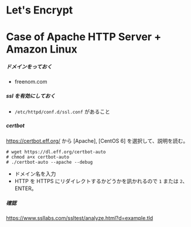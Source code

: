 # Let's Encrypt

# Case of Apache HTTP Server + Amazon Linux
 
##### ドメインをっておく

- freenom.com

##### ssl を有効にしておく

- `/etc/httpd/conf.d/ssl.conf` があること

##### certbot

https://certbot.eff.org/ から [Apache], [CentOS 6] を選択して、説明を読む。

```
# wget https://dl.eff.org/certbot-auto
# chmod a+x certbot-auto
# ./certbot-auto --apache --debug
```

- ドメイン名を入力
- HTTP を HTTPS にリダイレクトするかどうかを訊かれるので `1` または `2`、ENTER。

##### 確認

https://www.ssllabs.com/ssltest/analyze.html?d=example.tld
